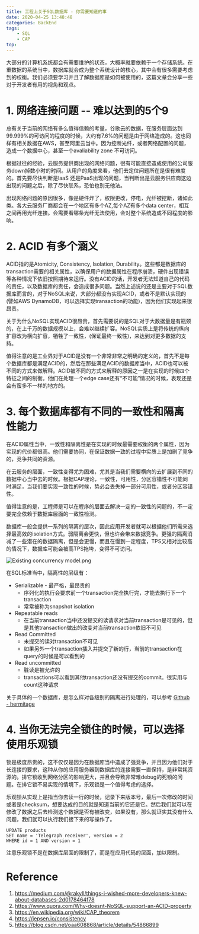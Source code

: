 ```yaml
---
title: 工程上关于SQL数据库 - 你需要知道的事
date: 2020-04-25 13:48:48
categories: BackEnd
tags:
    - SQL
    - CAP
top:
---
```

大部分的计算机系统都会有需要维护的状态，大概率就要依赖于一个存储系统。在重数据的系统当中，数据库就会成为整个系统设计的核心，其中会有很多需要考虑到的权衡。我们必须要学习并且了解数据库是如何被使用的，这篇文章会分享一些对于开发者有用的视角和观点。

# 1. 网络连接问题 -- 难以达到的5个9

总有关于当前的网络有多么值得信赖的考量，谷歌云的数据，在服务层面达到99.999%的可访问的程度的时候，大约有7.6%的问题是由于网络造成的。这也同样有相关数据在AWS，甚至阿里云当中。因为挖断光纤，或者网络配置的问题，造成一个数据中心，甚至一个avaliability zone 不可访问。

根据过往的经验，云服务提供商出现的网络问题，很有可能直接造成使用的公司服务down掉数小时的时间。从用户的角度来看，他们去定位问题所在是很有难度的。首先要尽快判断是IaaS 还是PaaS出现的问题，当判断出是云服务供应商这边出现的问题之后，除了尽快联系，恐怕也别无他法。

出现网络问题的原因很多，像是硬件炸了，权限更改，停电，光纤被挖断，诸如此类。各大云服务厂商都会在一个地区有多个AZ,每个AZ有多个data center，相互之间再用光纤连接。会需要看哪条光纤无法使用，会对整个系统造成不同程度的影响。

# 2. ACID 有多个涵义

ACID指的是Atomicity, Consistency, Isolation, Durability。这些都是数据库的transaction需要的相关属性，以确保用户的数据属性在程序崩溃，硬件出现错误等各种情况下依旧按照期待来运行。没有ACID的话，开发者无法知道自己的代码的责任，以及数据库的责任，会造成很多问题。当然上述说的还是主要对于SQL数据库而言的，对于NoSQL来说，大部分都没有实现ACID，或者不是默认实现的(譬如AWS DynamoDB，可以选择实现transaction的功能)，因为他们实现起来很昂贵。

关于为什么NoSQL实现ACID很昂贵，首先需要说的是SQL对于大数据量是有瓶颈的，在上千万的数据规模以上，会难以继续扩容。NoSQL实质上是将传统的纵向扩容改为横向扩容，牺牲了一致性，(保证最终一致性)，来达到对更多数据的支持。

值得注意的是工业界对于ACID是没有一个非常非常之明确的定义的，首先不是每个数据库都是满足ACID的，然后在那些满足ACID的数据库当中，ACID也可以被不同的方式来做解释。ACID被不同的方式来解释的原因之一是在实现的时候四个特征之间的制衡。他们在处理一个edge case还有“不可能”情况的时候，表现还是会有蛮多不一样的地方的。

# 3. 每个数据库都有不同的一致性和隔离性能力

在ACID属性当中，一致性和隔离性是在实现的时候最需要权衡的两个属性，因为实现的代价都很高。他们需要协同，在保证数据一致的过程中实质上是加剧了竞争的，竞争共同的资源。

在云服务的层面，一致性变得尤为困难，尤其是当我们需要横向的去扩展到不同的数据中心当中去的时候。根据CAP理论，一致性，可用性，分区容错性不可能同时满足，当我们要实现一致性的时候，势必会丢失掉一部分可用性，或者分区容错性。

值得注意的是，工程师是可以在程序的层面去解决一定的一致性的问题的，不一定要完全依赖于数据库层面的一致性检测。

数据库一般会提供一系列的隔离的层次，因此应用开发者就可以根据他们所需来选择最高效的isolation方式。弱隔离会更快，但也许会带来数据竞争。更强的隔离消减了一些潜在的数据隔离，但是会更慢，而且在慢到一定程度，TPS又相对比较高的情况下，数据库可能会被高TPS拖垮，变得不可访问。

![Existing concurrency model.png](https://i.loli.net/2020/04/26/wU6biJox59ZanGN.png)

在SQL标准当中，隔离性的层级有：

+ Serializable - 最严格，最昂贵的
    + 序列化的执行会要求前一个transaction完全执行完，才能去执行下一个transaction  
    + 常常被称为snapshot isolation 
+ Repeatable reads 
    + 在当前transaction当中还没提交的读请求对当前transaction是可见的，但是其他transaction做出的改变对当前transaction依旧不可见
+ Read Committed 
    + 未提交的读对transaction不可见
    + 如果另外一个transaction插入并提交了新的行，当前的transaction在query的时候是可以看到的
+ Read uncommitted 
    + 脏读是被允许的
    + transactions可以看到其他transaction还没有提交的commit。很实用与count这种请求


关于具体的一个数据库，是怎么样对各级别的隔离进行处理的，可以参考 [Github - hermitage](https://github.com/ept/hermitage)

# 4. 当你无法完全锁住的时候，可以选择使用乐观锁

锁是极度昂贵的，这不仅仅是因为在数据库当中造成了强竞争，并且因为他们对于长连接的要求，这种从你的应用服务器到数据库的连接需要一直保持，是非常耗资源的。排它锁收到网络分区的影响更大，并且会导致非常难debug的死锁的问题。在排它锁不易实现的情境下，乐观锁是一个值得考虑的选择。

乐观锁从实现上是指当你去读一行的时候，记录下来版本号，最后一次修改的时间或者是checksum，想要达成的目的就是知道当前的它还是它。然后我们就可以在修改了数据之后去检测这个数据是否有被改变，如果没有，那么就证实其没有什么问题，我们就可以执行我们接下来的写操作了。

    UPDATE products
    SET name = 'Telegraph receiver', version = 2 
    WHERE id = 1 AND version = 1

注意乐观锁不是在数据库层面的限制了，而是在应用代码的层面，加以限制。 
# Reference 
1. https://medium.com/@rakyll/things-i-wished-more-developers-knew-about-databases-2d0178464f78 
2. https://www.quora.com/Why-doesnt-NoSQL-support-an-ACID-property
3. https://en.wikipedia.org/wiki/CAP_theorem
4. https://jepsen.io/consistency 
5. https://blog.csdn.net/oaa608868/article/details/54866899
